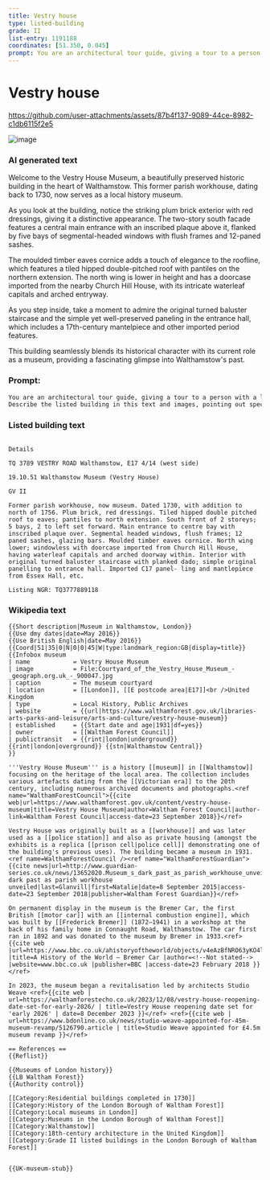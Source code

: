 ```yaml
---
title: Vestry house
type: listed-building
grade: II
list-entry: 1191188
coordinates: [51.350, 0.045]
prompt: You are an architectural tour guide, giving a tour to a person with a lay interest in historical architecture. Describe the listed building in this text and images, pointing out specific features on the building to look out for. Please describe the as if you are standing in front of it from the perspective of the image. Do not use phrases like "Points to decorative details" => but instead phrases like "look at the decorative details". Please keep the answer to under 200 words. 
---
```

# Vestry house


https://github.com/user-attachments/assets/87b4f137-9089-44ce-8982-c1db6115f2e5


![image](https://github.com/user-attachments/assets/f4884e70-2399-4926-b5b3-6ab6b563d8a4)


### AI generated text
Welcome to the Vestry House Museum, a beautifully preserved historic building in the heart of Walthamstow. This former parish workhouse, dating back to 1730, now serves as a local history museum.

As you look at the building, notice the striking plum brick exterior with red dressings, giving it a distinctive appearance. The two-story south facade features a central main entrance with an inscribed plaque above it, flanked by five bays of segmental-headed windows with flush frames and 12-paned sashes.

The moulded timber eaves cornice adds a touch of elegance to the roofline, which features a tiled hipped double-pitched roof with pantiles on the northern extension. The north wing is lower in height and has a doorcase imported from the nearby Church Hill House, with its intricate waterleaf capitals and arched entryway.

As you step inside, take a moment to admire the original turned baluster staircase and the simple yet well-preserved paneling in the entrance hall, which includes a 17th-century mantelpiece and other imported period features.

This building seamlessly blends its historical character with its current role as a museum, providing a fascinating glimpse into Walthamstow's past.

### Prompt: 
```markdown
You are an architectural tour guide, giving a tour to a person with a lay interest in historical architecture.
Describe the listed building in this text and images, pointing out specific features on the building to look out for. Please describe the as if you are standing in front of it from the perspective of the image. Do not use phrases like "Points to decorative details" => but instead phrases like "look at the decorative details". Please keep the answer to under 200 words.
```

### Listed building text
```

Details

TQ 3789 VESTRY ROAD Walthamstow, E17 4/14 (west side)

19.10.51 Walthamstow Museum (Vestry House)

GV II

Former parish workhouse, now museum. Dated 1730, with addition to north of 1756. Plum brick, red dressings. Tiled hipped double pitched roof to eaves; pantiles to north extension. South front of 2 storeys; 5 bays, 2 to left set forward. Main entrance to centre bay with inscribed plaque over. Segmental headed windows, flush frames; 12 paned sashes, glazing bars. Moulded timber eaves cornice. North wing lower; windowless with doorcase imported from Church Hill House, having waterleaf capitals and arched doorway within. Interior with original turned baluster staircase with planked dado; simple original panelling to entrance hall. Imported C17 panel- ling and mantlepiece from Essex Hall, etc.

Listing NGR: TQ3777889118

```
### Wikipedia text
```
{{Short description|Museum in Walthamstow, London}}
{{Use dmy dates|date=May 2016}}
{{Use British English|date=May 2016}}
{{Coord|51|35|0|N|0|0|45|W|type:landmark_region:GB|display=title}}
{{Infobox museum
| name            = Vestry House Museum
| image           = File:Courtyard_of_the_Vestry_House_Museum_-_geograph.org.uk_-_900047.jpg
| caption         = The museum courtyard
| location        = [[London]], [[E postcode area|E17]]<br />United Kingdom
| type            = Local History, Public Archives
| website         = {{url|https://www.walthamforest.gov.uk/libraries-arts-parks-and-leisure/arts-and-culture/vestry-house-museum}}
| established     = {{Start date and age|1931|df=yes}}
| owner           = [[Waltham Forest Council]]
| publictransit   = {{rint|london|underground}} {{rint|london|overground}} {{stn|Walthamstow Central}}
}}

'''Vestry House Museum''' is a history [[museum]] in [[Walthamstow]] focusing on the heritage of the local area. The collection includes various artefacts dating from the [[Victorian era]] to the 20th century, including numerous archived documents and photographs.<ref name="WalthamForestCouncil">{{cite web|url=https://www.walthamforest.gov.uk/content/vestry-house-museum|title=Vestry House Museum|author=Waltham Forest Council|author-link=Waltham Forest Council|access-date=23 September 2018}}</ref>

Vestry House was originally built as a [[workhouse]] and was later used as a [[police station]] and also as private housing (amongst the exhibits is a replica [[prison cell|police cell]] demonstrating one of the building's previous uses). The building became a museum in 1931.<ref name=WalthamForestCouncil /><ref name="WalthamForestGuardian">{{cite news|url=http://www.guardian-series.co.uk/news/13652020.Museum_s_dark_past_as_parish_workhouse_unveiled/|title=Museum's dark past as parish workhouse unveiled|last=Glanvill|first=Natalie|date=8 September 2015|access-date=23 September 2018|publisher=Waltham Forest Guardian}}</ref>

On permanent display in the museum is the Bremer Car, the first British [[motor car]] with an [[internal combustion engine]], which was built by [[Frederick Bremer]] (1872–1941) in a workshop at the back of his family home in Connaught Road, Walthamstow. The car first ran in 1892 and was donated to the museum by Bremer in 1933.<ref>{{cite web |url=https://www.bbc.co.uk/ahistoryoftheworld/objects/v4eAzBfNRO63yKO4l2kTTA |title=A History of the World – Bremer Car |author=<!--Not stated--> |website=www.bbc.co.uk |publisher=BBC |access-date=23 February 2018 }}</ref>

In 2023, the museum began a revitalisation led by architects Studio Weave <ref>{{cite web | url=https://walthamforestecho.co.uk/2023/12/08/vestry-house-reopening-date-set-for-early-2026/ | title=Vestry House reopening date set for 'early 2026' | date=8 December 2023 }}</ref> <ref>{{cite web | url=https://www.bdonline.co.uk/news/studio-weave-appointed-for-45m-museum-revamp/5126790.article | title=Studio Weave appointed for £4.5m museum revamp }}</ref>

== References ==
{{Reflist}}

{{Museums of London history}}
{{LB Waltham Forest}}
{{Authority control}}

[[Category:Residential buildings completed in 1730]]
[[Category:History of the London Borough of Waltham Forest]]
[[Category:Local museums in London]]
[[Category:Museums in the London Borough of Waltham Forest]]
[[Category:Walthamstow]]
[[Category:18th-century architecture in the United Kingdom]]
[[Category:Grade II listed buildings in the London Borough of Waltham Forest]]


{{UK-museum-stub}}

```
